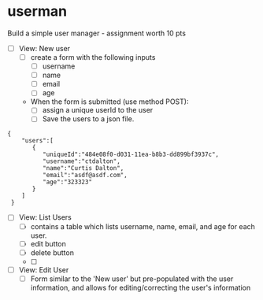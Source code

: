 # userman
Build a simple user manager - assignment worth 10 pts

- [ ] View: New user
  - [ ] create a form with the following inputs
      - [ ] username
      - [ ] name
      - [ ] email
      - [ ] age
  - When the form is submitted (use method POST):
      - [ ] assign a unique userId to the user
      - [ ] Save the users to a json file.
```
{
    "users":[
       {
          "uniqueId":"484e08f0-d031-11ea-b8b3-dd899bf3937c",
          "username":"ctdalton",
          "name":"Curtis Dalton",
          "email":"asdf@asdf.com",
          "age":"323323"
       }
    ]
 }
 ```
- [ ] View: List Users
  - [ ] contains a table which lists username, name, email, and age for each user.
  - [ ] edit button
  - [ ] delete button
  - [ ]
- [ ] View: Edit User
  - [ ] Form similar to the 'New user' but pre-populated with the user information, and allows for editing/correcting the user's information
